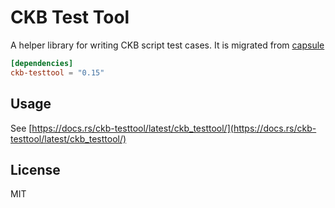 # CKB Test Tool

A helper library for writing CKB script test cases. It is migrated from [capsule](https://github.com/nervosnetwork/capsule)

```toml
[dependencies]
ckb-testtool = "0.15"
```

## Usage

See [https://docs.rs/ckb-testtool/latest/ckb_testtool/](https://docs.rs/ckb-testtool/latest/ckb_testtool/)

## License

MIT

